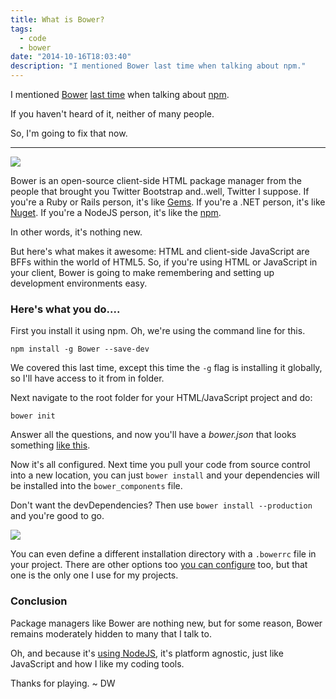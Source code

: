 ```yaml
---
title: What is Bower?
tags:
  - code
  - bower
date: "2014-10-16T18:03:40"
description: "I mentioned Bower last time when talking about npm."
---
```


[1]: bower-logo.png
[2]: bower-screen.png

I mentioned [Bower](http://bower.io/) [last time](http://davidwesst.com/always-use-node/) when talking about [npm](https://www.npmjs.org/).

If you haven't heard of it, neither of many people.

So, I'm going to fix that now.

* * *

![][1]

Bower is an open-source client-side HTML package manager from the people that brought you Twitter Bootstrap and..well, Twitter I suppose. If you're a Ruby or Rails person, it's like [Gems](https://rubygems.org/). If you're a .NET person, it's like [Nuget](https://www.nuget.org/). If you're a NodeJS person, it's like the [npm](https://www.npmjs.org/).

In other words, it's nothing new.

But here's what makes it awesome: HTML and client-side JavaScript are BFFs within the world of HTML5\. So, if you're using HTML or JavaScript in your client, Bower is going to make remembering and setting up development environments easy.

### Here's what you do....

First you install it using npm. Oh, we're using the command line for this.

`npm install -g Bower --save-dev`

We covered this last time, except this time the `-g` flag is installing it globally, so I'll have access to it from in folder.

Next navigate to the root folder for your HTML/JavaScript project and do:

`bower init`

Answer all the questions, and now you'll have a _bower.json_ that looks something [like this](https://github.com/zvgq/zvgq/blob/master/bower.json).

Now it's all configured. Next time you pull your code from source control into a new location, you can just `bower install` and your dependencies will be installed into the `bower_components` file.

Don't want the devDependencies? Then use `bower install --production` and you're good to go.

![][2]

You can even define a different installation directory with a `.bowerrc` file in your project. There are other options too [you can configure](http://bower.io/docs/config/) too, but that one is the only one I use for my projects.

### Conclusion

Package managers like Bower are nothing new, but for some reason, Bower remains moderately hidden to many that I talk to.

Oh, and because it's [using NodeJS](http://nodejs.org), it's platform agnostic, just like JavaScript and how I like my coding tools.

Thanks for playing. ~ DW